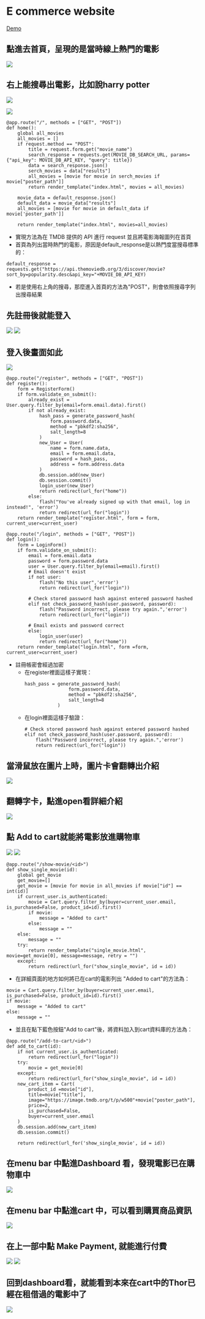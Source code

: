 # E commerce website
[Demo](https://movie-rent-store-43967.herokuapp.com)

## 點進去首頁，呈現的是當時線上熱門的電影
![](https://i.imgur.com/RMHX3xt.jpg)

## 右上能搜尋出電影，比如說harry potter
![](https://i.imgur.com/dDw3f5O.png)

![](https://i.imgur.com/UysPvrg.jpg)
```
@app.route("/", methods = ["GET", "POST"])
def home():
    global all_movies
    all_movies = []
    if request.method == "POST":
        title = request.form.get("movie_name")
        search_response = requests.get(MOVIE_DB_SEARCH_URL, params={"api_key": MOVIE_DB_API_KEY, "query": title})
        data = search_response.json()
        serch_movies = data["results"]
        all_movies = [movie for movie in serch_movies if movie["poster_path"]]
        return render_template("index.html", movies = all_movies)

    movie_data = default_response.json()
    default_data = movie_data["results"]
    all_movies = [movie for movie in default_data if movie['poster_path']]
    
    return render_template("index.html", movies=all_movies)
```
* 實現方法為在 TMDB 提供的 API 進行 request 並且將電影海報圖列在首頁
* 首頁為列出當時熱門的電影，原因是default_response是以熱門度當搜尋標準的：
```
default_response = requests.get("https://api.themoviedb.org/3/discover/movie?sort_by=popularity.desc&api_key="+MOVIE_DB_API_KEY)
```
* 若是使用右上角的搜尋，那麼進入首頁的方法為"POST"，則會依照搜尋字列出搜尋結果

## 先註冊後就能登入
![](https://i.imgur.com/cYymdXI.png)
![](https://i.imgur.com/YQHV9Gw.png)

## 登入後畫面如此
![](https://i.imgur.com/bIXigoi.jpg)
```
@app.route("/register", methods = ["GET", "POST"])
def register():
    form = RegisterForm()
    if form.validate_on_submit():
        already_exist = User.query.filter_by(email=form.email.data).first()
        if not already_exist:
            hash_pass = generate_password_hash(
                form.password.data,
                method = "pbkdf2:sha256",
                salt_length=8
            )
            new_User = User(
                name = form.name.data,
                email = form.email.data,
                password = hash_pass,
                address = form.address.data
            )
            db.session.add(new_User)
            db.session.commit()
            login_user(new_User)
            return redirect(url_for("home"))
        else:
            flash("You've already signed up with that email, log in instead!", 'error')
            return redirect(url_for("login"))
    return render_template("register.html", form = form, current_user=current_user)

@app.route("/login", methods = ["GET", "POST"])
def login():
    form = LoginForm()
    if form.validate_on_submit():
        email = form.email.data
        password = form.password.data
        user = User.query.filter_by(email=email).first()
        # Email doesn't exist
        if not user:
            flash("No this user",'error')
            return redirect(url_for("login"))

        # Check stored password hash against entered password hashed
        elif not check_password_hash(user.password, password):
            flash("Password incorrect, please try again.",'error')
            return redirect(url_for("login"))

        # Email exists and password correct
        else:
            login_user(user)
            return redirect(url_for("home"))
    return render_template("login.html", form =form, current_user=current_user)
```
* 註冊帳密會經過加密
    * 在register裡面這樣子實現：
        ```
        hash_pass = generate_password_hash(
                        form.password.data,
                        method = "pbkdf2:sha256",
                        salt_length=8
                    )
        ```
    * 在login裡面這樣子驗證：
        ```
        # Check stored password hash against entered password hashed
        elif not check_password_hash(user.password, password):
            flash("Password incorrect, please try again.",'error')
            return redirect(url_for("login"))
        ```


## 當滑鼠放在圖片上時，圖片卡會翻轉出介紹
![](https://i.imgur.com/zjx1ChQ.png)

## 翻轉字卡，點進open看詳細介紹
![](https://i.imgur.com/Gth26aT.png)


## 點 Add to cart就能將電影放進購物車
![](https://i.imgur.com/1ABoHcr.png)
![](https://i.imgur.com/Nxn3tnf.png)
```
@app.route("/show-movie/<id>")
def show_single_movie(id):
    global get_movie
    get_movie=[]
    get_movie = [movie for movie in all_movies if movie["id"] == int(id)]
    if current_user.is_authenticated:
        movie = Cart.query.filter_by(buyer=current_user.email, is_purchased=False, product_id=id).first()
        if movie:
            message = "Added to cart"
        else:
            message = ""
    else:
        message = ""
    try:    
        return render_template("single_movie.html", movie=get_movie[0], message=message, retry = "")
    except:
        return redirect(url_for("show_single_movie", id = id))
```
* 在詳細頁面的地方如何將已在cart的電影列出 "Added to cart"的方法為：
```
movie = Cart.query.filter_by(buyer=current_user.email, is_purchased=False, product_id=id).first()
if movie:
    message = "Added to cart"
else:
    message = ""
```
* 並且在點下藍色按鈕"Add to cart"後，將資料加入到cart資料庫的方法為：
```
@app.route("/add-to-cart/<id>")
def add_to_cart(id):
    if not current_user.is_authenticated:
        return redirect(url_for("login"))
    try:
        movie = get_movie[0]
    except:
        return redirect(url_for("show_single_movie", id = id))
    new_cart_item = Cart(
        product_id =movie["id"],
        title=movie["title"],
        image="https://image.tmdb.org/t/p/w500"+movie["poster_path"],
        price=2,
        is_purchased=False,
        buyer=current_user.email
    )
    db.session.add(new_cart_item)
    db.session.commit()

    return redirect(url_for('show_single_movie', id = id))
```


## 在menu bar 中點進Dashboard 看，發現電影已在購物車中
![](https://i.imgur.com/3i7KcSy.png)

## 在menu bar 中點進cart 中，可以看到購買商品資訊
![](https://i.imgur.com/gE18ec6.png)

## 在上一部中點 Make Payment, 就能進行付費
![](https://i.imgur.com/VLQUUIh.png)
![](https://i.imgur.com/7B5UnCR.png)

## 回到dashboard看，就能看到本來在cart中的Thor已經在租借過的電影中了
![](https://i.imgur.com/gLIGsvB.jpg)